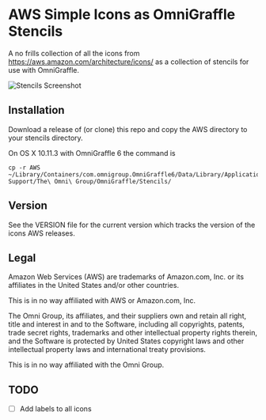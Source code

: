 # AWS Simple Icons as OmniGraffle Stencils

A no frills collection of all the icons from https://aws.amazon.com/architecture/icons/ as a collection of stencils for use with OmniGraffle.

![Stencils Screenshot](http://i.imgur.com/bibSLbo.png)

## Installation

Download a release of (or clone) this repo and copy the AWS directory to your stencils directory.

On OS X 10.11.3 with OmniGraffle 6 the command is

```
cp -r AWS ~/Library/Containers/com.omnigroup.OmniGraffle6/Data/Library/Application\ Support/The\ Omni\ Group/OmniGraffle/Stencils/
```

## Version

See the VERSION file for the current version which tracks the version of the icons AWS releases.

## Legal

Amazon Web Services (AWS) are trademarks of Amazon.com, Inc. or its affiliates in the United States and/or other countries. 

This is in no way affiliated with AWS or Amazon.com, Inc.

The Omni Group, its affiliates, and their suppliers own and retain all right, title and interest in and to the Software, including all copyrights, patents, trade secret rights, trademarks and other intellectual property rights therein, and the Software is protected by United States copyright laws and other intellectual property laws and international treaty provisions.

This is in no way affiliated with the Omni Group.


## TODO

- [ ] Add labels to all icons
